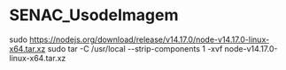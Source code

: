 # SENAC_UsodeImagem

sudo https://nodejs.org/download/release/v14.17.0/node-v14.17.0-linux-x64.tar.xz
sudo tar -C /usr/local --strip-components 1 -xvf node-v14.17.0-linux-x64.tar.xz
